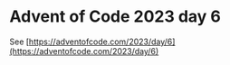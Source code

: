 # Advent of Code 2023 day 6

See [https://adventofcode.com/2023/day/6](https://adventofcode.com/2023/day/6)
